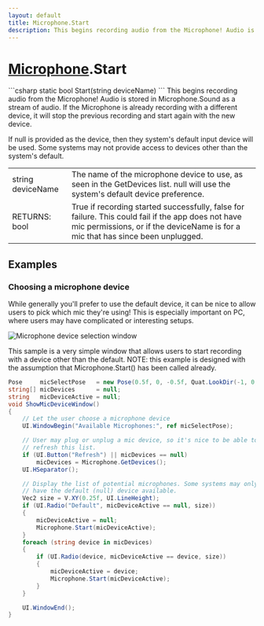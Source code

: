 ```yaml
---
layout: default
title: Microphone.Start
description: This begins recording audio from the Microphone! Audio is stored in Microphone.Sound as a stream of audio. If the Microphone is already recording with a different device, it will stop the previous recording and start again with the new device.  If null is provided as the device, then they system's default input device will be used. Some systems may not provide access to devices other than the system's default.
---
```

# [Microphone]({{site.url}}/Pages/Reference/Microphone.html).Start

<div class='signature' markdown='1'>
```csharp
static bool Start(string deviceName)
```
This begins recording audio from the Microphone! Audio
is stored in Microphone.Sound as a stream of audio. If the
Microphone is already recording with a different device, it will
stop the previous recording and start again with the new device.

If null is provided as the device, then they system's default
input device will be used. Some systems may not provide access
to devices other than the system's default.
</div>

|  |  |
|--|--|
|string deviceName|The name of the microphone device to             use, as seen in the GetDevices list. null will use the system's             default device preference.|
|RETURNS: bool|True if recording started successfully, false for failure. This could fail if the app does not have mic permissions, or if the deviceName is for a mic that has since been unplugged.|





## Examples

### Choosing a microphone device
While generally you'll prefer to use the default device, it can be
nice to allow users to pick which mic they're using! This is
especially important on PC, where users may have complicated or
interesting setups.

![Microphone device selection window]({{site.screen_url}}/MicrophoneSelector.jpg)

This sample is a very simple window that allows users to start
recording with a device other than the default. NOTE: this example
is designed with the assumption that Microphone.Start() has been
called already.
```csharp
Pose     micSelectPose   = new Pose(0.5f, 0, -0.5f, Quat.LookDir(-1, 0, 1));
string[] micDevices      = null;
string   micDeviceActive = null;
void ShowMicDeviceWindow()
{
	// Let the user choose a microphone device
	UI.WindowBegin("Available Microphones:", ref micSelectPose);

	// User may plug or unplug a mic device, so it's nice to be able to
	// refresh this list.
	if (UI.Button("Refresh") || micDevices == null)
		micDevices = Microphone.GetDevices();
	UI.HSeparator();

	// Display the list of potential microphones. Some systems may only
	// have the default (null) device available.
	Vec2 size = V.XY(0.25f, UI.LineHeight);
	if (UI.Radio("Default", micDeviceActive == null, size))
	{
		micDeviceActive = null;
		Microphone.Start(micDeviceActive);
	}
	foreach (string device in micDevices)
	{
		if (UI.Radio(device, micDeviceActive == device, size))
		{
			micDeviceActive = device;
			Microphone.Start(micDeviceActive);
		}
	}

	UI.WindowEnd();
}
```

